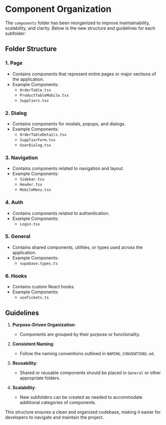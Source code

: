 # Component Organization

The `components` folder has been reorganized to improve maintainability, scalability, and clarity. Below is the new structure and guidelines for each subfolder:

## Folder Structure

### 1. **Page**
- Contains components that represent entire pages or major sections of the application.
- Example Components:
  - `OrderTable.tsx`
  - `ProductTableMobile.tsx`
  - `Suppliers.tsx`

### 2. **Dialog**
- Contains components for modals, popups, and dialogs.
- Example Components:
  - `OrderTableDetails.tsx`
  - `SupplierForm.tsx`
  - `UserDialog.tsx`

### 3. **Navigation**
- Contains components related to navigation and layout.
- Example Components:
  - `Sidebar.tsx`
  - `Header.tsx`
  - `MobileMenu.tsx`

### 4. **Auth**
- Contains components related to authentication.
- Example Components:
  - `Login.tsx`

### 5. **General**
- Contains shared components, utilities, or types used across the application.
- Example Components:
  - `supabase.types.ts`

### 6. **Hooks**
- Contains custom React hooks.
- Example Components:
  - `useTickets.ts`

## Guidelines

1. **Purpose-Driven Organization**:
   - Components are grouped by their purpose or functionality.

2. **Consistent Naming**:
   - Follow the naming conventions outlined in `NAMING_CONVENTIONS.md`.

3. **Reusability**:
   - Shared or reusable components should be placed in `General` or other appropriate folders.

4. **Scalability**:
   - New subfolders can be created as needed to accommodate additional categories of components.

This structure ensures a clean and organized codebase, making it easier for developers to navigate and maintain the project.
